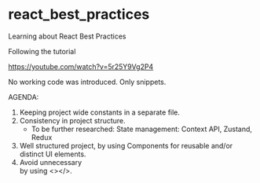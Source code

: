 # react_best_practices
Learning about React Best Practices

Following the tutorial

https://youtube.com/watch?v=5r25Y9Vg2P4

No working code was introduced. Only snippets.

AGENDA:
1. Keeping project wide constants in a separate file.
2. Consistency in project structure.
   - To be further researched: State management: Context API, Zustand, Redux
3. Well structured project, by using Components for reusable and/or distinct UI elements.
4. Avoid unnecessary <div></div> by using <></>.

